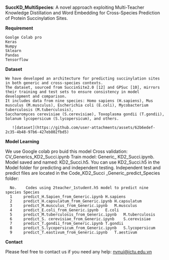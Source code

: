 **SuccKD_MultiSpecies**: A novel approach exploiting Multi-Teacher Knowledge Distillation and Word Embedding for Cross-Species Prediction of Protein Succinylation Sites.

**Requirement**

    Goolge Colab pro
    Keras
    Numpy
    Sklearn
    Pandas
    Tensorflow

**Dataset**

    We have developed an architecture for predicting succinylation sites in both generic and cross-species contexts. 
    The dataset, sourced from SuccinSite2.0 [12] and GPSuc [10], mirrors their training and test sets to ensure consistency in model development and comparison. 
    It includes data from nine species: Homo sapiens (H.sapiens), Mus musculus (M.musculus), Escherichia coli (E.coli), Mycobacterium tuberculosis (M.tuberculosis), 
    Saccharomyces cerevisiae (S.cerevisiae), Toxoplasma gondii (T.gondii), Solanum lycopersicum (S.lycopersicum), and others.

       ![dataset](https://github.com/user-attachments/assets/62b6edef-2c35-4b48-97b6-427eb802fbd5)


**Model Learning**

  We use Google colab pro buid this model
      Cross validation: CV_Generics_KD2_Succi.ipynb
      Train model: Generic_ KD2_Succi.ipynb. 
  Model saved and named: KD2_Succi.h5. You can use KD2_Succi.h5 in the Model folder for predicting and independent testing.
  Independent test and predict files are located in the Code_KD2_Succi _Generic_predict_Species folder:

      No.	 Codes using 2teacher_1student.h5 model to predict nine species	Species
      1	    predict_H.Sapien_from_Generic.ipynb	H.sapiens
      2	    predict_H.capsulatum_from_Generic.ipynb	H.capsulatum
      3	    predict_M.musculus_from_Generic.ipynb	M.musculus
      4	    predict_E.coli_from_Generic.ipynb	E.coli
      5	    predict_M.tuberculosis_from_Generic.ipynb	M.tuberculosis
      6	    predict_S. cerevisiae_from_Generic.ipynb	S.cerevisiae
      7	    predict_T.gondii_from_Generic.ipynb	T.gondii
      8	    predict_S.lycopersicum_from_Generic.ipynb	S.lycopersicum
      9	    predict_T.eastivum_from_Generic.ipynb	T.aestivum

**Contact**

Please feel free to contact us if you need any help: nvnui@ictu.edu.vn

